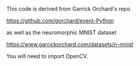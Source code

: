 This code is derived from Garrick Orchard's repo

  https://github.com/gorchard/event-Python

as well as the neuromorphic MNIST dataset

  https://www.garrickorchard.com/datasets/n-mnist

You will need to import OpenCV.
